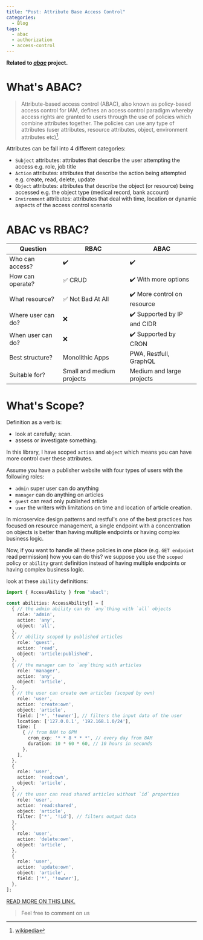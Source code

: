 ```yaml
---
title: "Post: Attribute Base Access Control"
categories:
  - Blog
tags:
  - abac
  - authorization
  - access-control
---
```


__Related to [*abac*](https://vhidvz.github.io/projects/project-abac/) project.__

# What's ABAC?

> Attribute-based access control (ABAC), also known as policy-based access control for IAM, defines an access control paradigm whereby access rights are granted to users through the use of policies which combine attributes together. The policies can use any type of attributes (user attributes, resource attributes, object, environment attributes etc)[^1].

Attributes can be fall into 4 different categories:

- `Subject` attributes: attributes that describe the user attempting the access e.g. role, job title
- `Action` attributes: attributes that describe the action being attempted e.g. create, read, delete, update
- `Object` attributes: attributes that describe the object (or resource) being accessed e.g. the object type (medical record, bank account)
- `Environment` attributes: attributes that deal with time, location or dynamic aspects of the access control scenario

# ABAC vs RBAC?

| **Question**       | **RBAC**                                              | **ABAC**                                    |
| ------------------ | ----------------------------------------------------- | ------------------------------------------- |
| Who can access?    | :heavy_check_mark:                                    | :heavy_check_mark:                          |
| How can operate?   | :white_check_mark: CRUD                               | :heavy_check_mark: With more options        |
| What resource?     | :white_check_mark: Not Bad At All                     | :heavy_check_mark: More control on resource |
| Where user can do? | :x:                                                   | :heavy_check_mark: Supported by IP and CIDR |
| When user can do?  | :x:                                                   | :heavy_check_mark: Supported by CRON        |
| Best structure?    | Monolithic Apps                                       | PWA, Restfull, GraphQL                      |
| Suitable for?      | Small and medium projects                             | Medium and large projects                   |

# What's Scope?

Definition as a verb is:

- look at carefully; scan.
- assess or investigate something.

In this library, I have scoped `action` and `object` which means you can have more control over these attributes.

Assume you have a publisher website with four types of users with the following roles:

- `admin` super user can do anything
- `manager` can do anything on articles
- `guest` can read only published article
- `user` the writers with limitations on time and location of article creation.

In microservice design patterns and restful's one of the best practices has focused on resource management, a single endpoint with a concentration on objects is better than having multiple endpoints or having complex business logic.

Now, if you want to handle all these policies in one place (e.g. `GET endpoint` read permission) how you can do this?
we suppose you use the `scoped` policy or `ability` grant definition instead of having multiple endpoints or having complex business logic.

look at these `ability` definitions:

```ts
import { AccessAbility } from 'abacl';

const abilities: AccessAbility[] = [
  { // the admin ability can do `any`thing with `all` objects
    role: 'admin',
    action: 'any',
    object: 'all',
  },
  { // ability scoped by published articles
    role: 'guest',
    action: 'read',
    object: 'article:published',
  },
  { // the manager can to `any`thing with articles
    role: 'manager',
    action: 'any',
    object: 'article',
  },
  { // the user can create own articles (scoped by own)
    role: 'user',
    action: 'create:own',
    object: 'article',
    field: ['*', '!owner'], // filters the input data of the user 
    location: ['127.0.0.1', '192.168.1.0/24'],
    time: [
      { // from 8AM to 6PM
        cron_exp: '* * 8 * * *', // every day from 8AM
        duration: 10 * 60 * 60, // 10 hours in seconds
      },
    ],
  },
  {
    role: 'user',
    action: 'read:own',
    object: 'article',
  },
  { // the user can read shared articles without `id` properties 
    role: 'user',
    action: 'read:shared',
    object: 'article',
    filter: ['*', '!id'], // filters output data
  },
  {
    role: 'user',
    action: 'delete:own',
    object: 'article',
  },
  {
    role: 'user',
    action: 'update:own',
    object: 'article',
    field: ['*', '!owner'],
  },
];
```
[READ MORE ON THIS LINK.](https://vhidvz.github.io/projects/project-abac/)

> Feel free to comment on us

[^1]: [wikipedia](https://en.wikipedia.org/wiki/Attribute-based_access_control)
